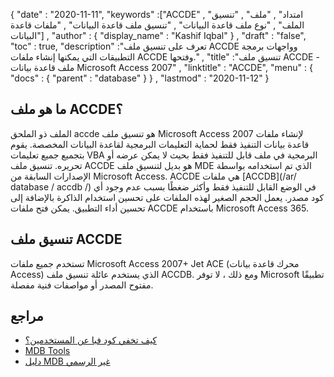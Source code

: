 {
  "date" : "2020-11-11",
  "keywords" :["ACCDE" , "امتداد" , "ملف" , "تنسيق الملف" , "نوع ملف قاعدة البيانات" , "تنسيق ملف قاعدة البيانات" , "ملفات قاعدة البيانات"] ,
  "author" : {
    "display_name" : "Kashif Iqbal"
} ,
  "draft" : "false",
  "toc" : true,
  "description" :"تعرف على تنسيق ملف ACCDE وواجهات برمجة التطبيقات التي يمكنها إنشاء ملفات ACCDE وفتحها." ,
  "title" :"تنسيق ملف ACCDE - ملف قاعدة بيانات Microsoft Access 2007" ,
  "linktitle" : "ACCDE",
  "menu" : {
    "docs" : {
      "parent" : "database"
}
} ,
  "lastmod" : "2020-11-12"
}

## ما هو ملف ACCDE؟

الملف ذو الملحق accde هو تنسيق ملف Microsoft Access 2007 لإنشاء ملفات قاعدة بيانات التنفيذ فقط لحماية التعليمات البرمجية لقاعدة البيانات المخصصة. يقوم بتجميع جميع تعليمات VBA البرمجية في ملف قابل للتنفيذ فقط بحيث لا يمكن عرضه أو تحريره. تنسيق ملف ACCDE هو بديل لتنسيق ملف MDE الذي تم استخدامه بواسطة الإصدارات السابقة من Microsoft Access. ACCDE هي ملفات [ACCDB](/ar/ database / accdb /) في الوضع القابل للتنفيذ فقط وأكثر ضغطًا بسبب عدم وجود أي كود مصدر. يعمل الحجم الصغير لهذه الملفات على تحسين استخدام الذاكرة بالإضافة إلى تحسين أداء التطبيق. يمكن فتح ملفات ACCDE باستخدام Microsoft Access 365.

## تنسيق ملف ACCDE

تستخدم جميع ملفات Microsoft Access 2007+ Jet ACE (محرك قاعدة بيانات Access) الذي يستخدم عائلة تنسيق ملف ACCDB. ومع ذلك ، لا توفر Microsoft تطبيقًا مفتوح المصدر أو مواصفات فنية مفصلة.

## مراجع

* [كيف تخفي كود فبا عن المستخدمين؟](https://support.microsoft.com/en-us/office/hide-vba-code-from-users-ce6ab610-af07-4008-91e0-1ef1b796ff18)
* [MDB Tools](https://github.com/mdbtools/mdbtools/blob/master/HACKING)
* [دليل MDB غير الرسمي](http://jabakobob.net/mdb/)

